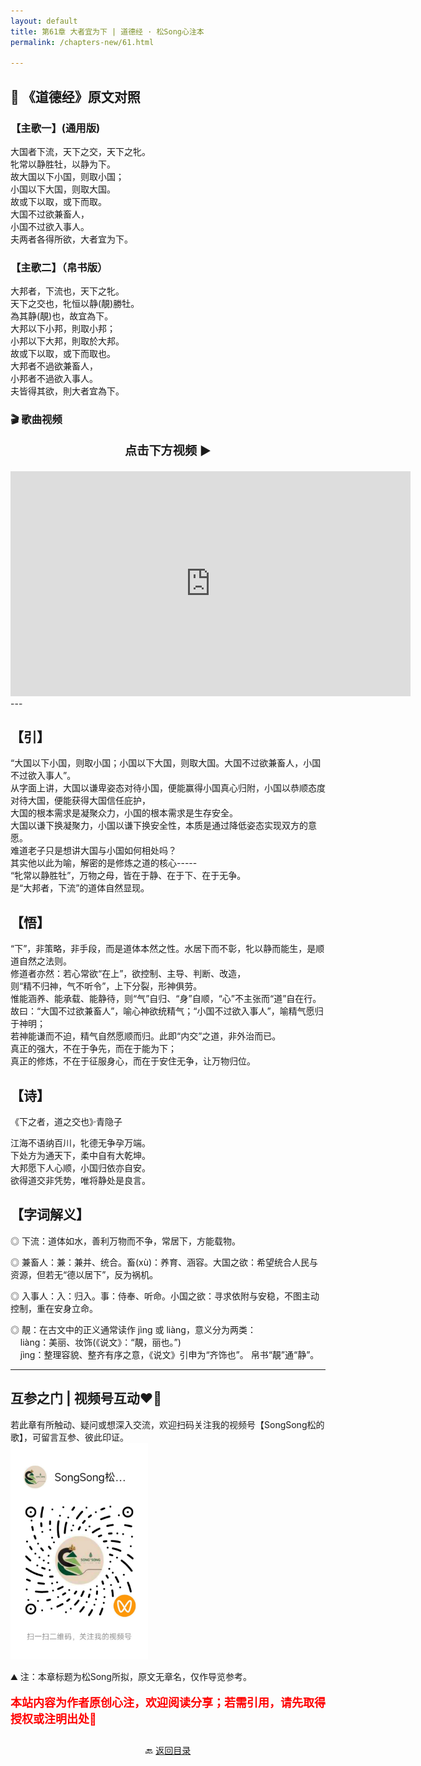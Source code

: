 ```yaml
---
layout: default
title: 第61章 大者宜为下 | 道德经 · 松Song心注本
permalink: /chapters-new/61.html

---
```


## 📜 《道德经》原文对照
### 【主歌一】(通用版) 
大国者下流，天下之交，天下之牝。<br>
牝常以静胜牡，以静为下。<br>
故大国以下小国，则取小国；<br>
小国以下大国，则取大国。<br>
故或下以取，或下而取。<br>
大国不过欲兼畜人，<br>
小国不过欲入事人。<br>
夫两者各得所欲，大者宜为下。<br>

### 【主歌二】（帛书版）
大邦者，下流也，天下之牝。<br>
天下之交也，牝恒以静(靚)勝牡。<br>
為其静(靚)也，故宜為下。<br>
大邦以下小邦，則取小邦；<br>
小邦以下大邦，則取於大邦。<br>
故或下以取，或下而取也。<br>
大邦者不過欲兼畜人，<br>
小邦者不過欲入事人。<br>
夫皆得其欲，則大者宜為下。<br>

### 🎬 歌曲视频
<p style="text-align:center; font-size:1.2rem; font-weight:bold;">
  点击下方视频 ▶️
</p>

<iframe
  src="https://streamable.com/e/12q2gk"
  width="640"
  height="360"
  frameborder="0"
  allowfullscreen
  loading="lazy">
</iframe>
---

## 【引】
“大国以下小国，则取小国；小国以下大国，则取大国。大国不过欲兼畜人，小国不过欲入事人”。<br>
从字面上讲，大国以谦卑姿态对待小国，便能赢得小国真心归附，小国以恭顺态度对待大国，便能获得大国信任庇护，<br>
大国的根本需求是凝聚众力，小国的根本需求是生存安全。<br>
大国以谦下换凝聚力，小国以谦下换安全性，本质是通过降低姿态实现双方的意愿。<br>
难道老子只是想讲大国与小国如何相处吗？<br>
其实他以此为喻，解密的是修炼之道的核心-----<br>
“牝常以静胜牡”，万物之母，皆在于静、在于下、在于无争。<br>
是“大邦者，下流”的道体自然显现。<br>

## 【悟】
“下”，非策略，非手段，而是道体本然之性。水居下而不彰，牝以静而能生，是顺道自然之法则。<br>
修道者亦然：若心常欲“在上”，欲控制、主导、判断、改造，<br>
则“精不归神，气不听令”，上下分裂，形神俱劳。<br>
惟能涵养、能承载、能静待，则“气”自归、“身”自顺，“心”不主张而“道”自在行。<br>
故曰：“大国不过欲兼畜人”，喻心神欲统精气；“小国不过欲入事人”，喻精气愿归于神明；<br>
若神能谦而不迫，精气自然愿顺而归。此即“内交”之道，非外治而已。<br>
真正的强大，不在于争先，而在于能为下；<br>
真正的修炼，不在于征服身心，而在于安住无争，让万物归位。<br>

## 【诗】
《下之者，道之交也》·青隐子<br>

江海不语纳百川，牝德无争孕万端。<br>
下处方为通天下，柔中自有大乾坤。<br>
大邦愿下人心顺，小国归依亦自安。<br>
欲得道交非凭势，唯将静处是良言。<br>

## 【字词解义】

◎ 下流：道体如水，善利万物而不争，常居下，方能载物。<br>

◎ 兼畜人：兼：兼并、统合。畜(xù)：养育、涵容。大国之欲：希望统合人民与资源，但若无“德以居下”，反为祸机。<br>

◎ 入事人：入：归入。事：侍奉、听命。小国之欲：寻求依附与安稳，不图主动控制，重在安身立命。<br>

◎ 靚：在古文中的正义通常读作 jìng 或 liàng，意义分为两类：<br>
&nbsp;&nbsp;&nbsp;&nbsp;liàng：美丽、妆饰(《说文》：“靚，丽也。”)<br>
&nbsp;&nbsp;&nbsp;&nbsp;jìng：整理容貌、整齐有序之意，《说文》引申为“齐饰也”。 帛书“靚”通“静”。<br>

---
##  互参之门 | 视频号互动❤️🤝

若此章有所触动、疑问或想深入交流，欢迎扫码关注我的视频号【SongSong松的歌】，可留言互参、彼此印证。<br>
<img src="../img/qrcode_songsong.jpg" alt="扫码进入视频号" width="220">

⛰️ 注：本章标题为松Song所拟，原文无章名，仅作导览参考。<br>
<p style="color:red; font-size:18px; font-weight:bold;">
本站内容为作者原创心注，欢迎阅读分享；若需引用，请先取得授权或注明出处🙏
</p>

<p style="text-align:center; margin-top:2em;">
  🔙 <a href="{{ '/' | relative_url }}#catalog">返回目录</a>
</p>
